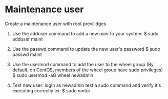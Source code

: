 # Maintenance user
Create a maintenance user with root previlidges

1. Use the adduser command to add a new user to your system: 
$ sudo adduser maint

2. Use the passwd command to update the new user's password 
$ sudo passwd maint

3. Use the usermod command to add the user to the wheel group (By default, on CentOS, members of the wheel group have sudo privileges) 
$ sudo usermod -aG wheel newadmin

4. Test new user:
login as newadmin
test a sudo command and verify it's executing correctly ex: 
$ sudo nmtui

